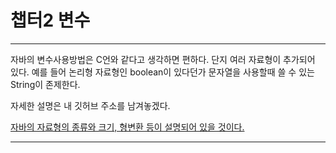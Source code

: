 # 챕터2 변수

---

자바의 변수사용방법은 C언와 같다고 생각하면 편하다. 단지 여러 자료형이 추가되어 있다. 예를 들어 논리형 자료형인 boolean이 있다던가 문자열을 사용할때 쓸 수 있는 String이 존제한다.

자세한 설명은 내 깃허브 주소를 남겨놓겠다.

[자바의 자료형의 종류와 크기, 형변환 등이 설명되어 있을 것이다.](https://github.com/DSM-Undefined/2020-Study/blob/master/6th/서건희/0624_Study/java%20기초!.md)

---

